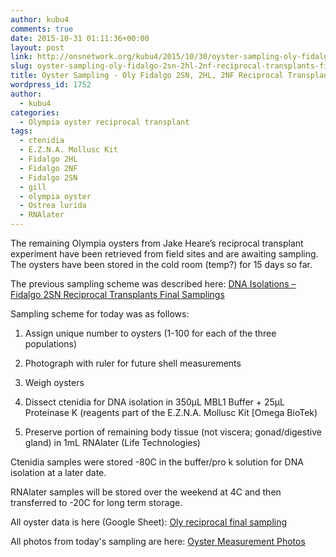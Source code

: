 ```yaml
---
author: kubu4
comments: true
date: 2015-10-31 01:11:36+00:00
layout: post
link: http://onsnetwork.org/kubu4/2015/10/30/oyster-sampling-oly-fidalgo-2sn-2hl-2nf-reciprocal-transplants-final-samplings/
slug: oyster-sampling-oly-fidalgo-2sn-2hl-2nf-reciprocal-transplants-final-samplings
title: Oyster Sampling - Oly Fidalgo 2SN, 2HL, 2NF Reciprocal Transplants Final Samplings
wordpress_id: 1752
author:
  - kubu4
categories:
  - Olympia oyster reciprocal transplant
tags:
  - ctenidia
  - E.Z.N.A. Mollusc Kit
  - Fidalgo 2HL
  - Fidalgo 2NF
  - Fidalgo 2SN
  - gill
  - olympia oyster
  - Ostrea lurida
  - RNAlater
---
```


The remaining Olympia oysters from Jake Heare’s reciprocal transplant experiment have been retrieved from field sites and are awaiting sampling. The oysters have been stored in the cold room (temp?) for 15 days so far.

The previous sampling scheme was described here: [DNA Isolations – Fidalgo 2SN Reciprocal Transplants Final Samplings](http://onsnetwork.org/kubu4/2015/10/21/dna-isolations-fidalgo-2sn-reciprocal-transplants-final-samplings/)

Sampling scheme for today was as follows:




    
  1. Assign unique number to oysters (1-100 for each of the three populations)

    
  2. Photograph with ruler for future shell measurements

    
  3. Weigh oysters

    
  4. Dissect ctenidia for DNA isolation in 350μL MBL1 Buffer + 25μL Proteinase K (reagents part of the E.Z.N.A. Mollusc Kit [Omega BioTek)

    
  5. Preserve portion of remaining body tissue (not viscera; gonad/digestive gland) in 1mL RNAlater (Life Technologies)



Ctenidia samples were stored -80C in the buffer/pro k solution for DNA isolation at a later date.

RNAlater samples will be stored over the weekend at 4C and then transferred to -20C for long term storage.

All oyster data is here (Google Sheet): [Oly reciprocal final sampling](https://docs.google.com/spreadsheets/d/1CTJOWWHjm-S8CaB1fBHTg4yBGRjcsU6EHGotcjhUJoA/edit?usp=sharing)

All photos from today's sampling are here: [Oyster Measurement Photos](http://eagle.fish.washington.edu/photo/?t=Albums/album_4f6c795f4d6561737572656d656e74735f3230313531303330#Albums/album_4f6c795f4d6561737572656d656e74735f3230313531303330)
